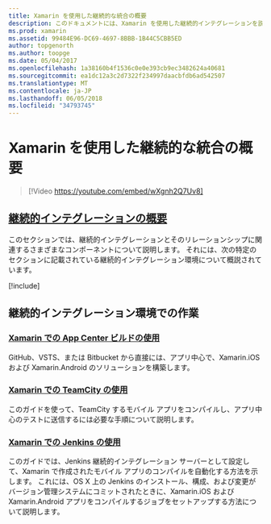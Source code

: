 ```yaml
---
title: Xamarin を使用した継続的な統合の概要
description: このドキュメントには、Xamarin を使用した継続的インテグレーションを説明するガイドへのリンクがします。 リンクされたコンテンツは、継続的インテグレーションの概要を説明し、Center ビルドのアプリ、TeamCity、および Jenkins を説明します。
ms.prod: xamarin
ms.assetid: 99484E96-DC69-4697-8BBB-1B44C5CBB5ED
author: topgenorth
ms.author: toopge
ms.date: 05/04/2017
ms.openlocfilehash: 1a38160b4f1536c0e0e393cb9ec3482624a40681
ms.sourcegitcommit: ea1dc12a3c2d7322f234997daacbfdb6ad542507
ms.translationtype: MT
ms.contentlocale: ja-JP
ms.lasthandoff: 06/05/2018
ms.locfileid: "34793745"
---
```

# <a name="introduction-to-continuous-integration-with-xamarin"></a>Xamarin を使用した継続的な統合の概要

> [!Video https://youtube.com/embed/wXgnh2Q7Uv8]

##  <a name="introduction-to-continuous-integrationtoolsciintro-to-cimd"></a>[継続的インテグレーションの概要](~/tools/ci/intro-to-ci.md)

このセクションでは、継続的インテグレーションとそのリレーションシップに関連するさまざまなコンポーネントについて説明します。 それには、次の特定のセクションに記載されている継続的インテグレーション環境について概説されています。

[!include[](~/tools/ci/includes/firewall-information.md)]

## <a name="working-with-continuous-integration-environments"></a>継続的インテグレーション環境での作業

### <a name="using-app-center-build-with-xamarinappcenterbuildxamarin"></a>[Xamarin での App Center ビルドの使用](/appcenter/build/xamarin/)

GitHub、VSTS、または Bitbucket から直接には、アプリ中心で、Xamarin.iOS および Xamarin.Android のソリューションを構築します。

### <a name="using-teamcity-with-xamarintoolsciteamcitymd"></a>[Xamarin での TeamCity の使用](~/tools/ci/teamcity.md)

このガイドを使って、TeamCity するモバイル アプリをコンパイルし、アプリ中心のテストに送信するには必要な手順について説明します。

### <a name="using-jenkins-with-xamarintoolscijenkins-walkthroughmd"></a>[Xamarin での Jenkins の使用](~/tools/ci/jenkins-walkthrough.md)

このガイドでは、Jenkins 継続的インテグレーション サーバーとして設定して、Xamarin で作成されたモバイル アプリのコンパイルを自動化する方法を示します。 これには、OS X 上の Jenkins のインストール、構成、および変更がバージョン管理システムにコミットされたときに、Xamarin.iOS および Xamarin.Android アプリをコンパイルするジョブをセットアップする方法について説明します。
